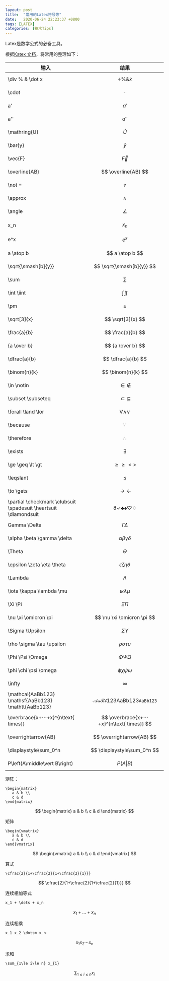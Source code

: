 ```yaml
---
layout: post
title:  "常用的Latex符号等"
date:   2020-06-24 22:23:37 +0800
tags: [LATEX]
categories: [技术Tips]
---
```

Latex是数学公式的必备工具。


根据[Katex 文档](https://katex.org/docs/supported.html)，将常用的整理如下：

|输入|结果|
|-|---|
|\div \% \& \dot x|<span> $$ \div \% \& \dot x $$ </span>|
|\cdot|<span> $$ \cdot $$ </span>|
|a'|<span> $$ a' $$ </span>|
|a''|<span> $$ a'' $$ </span>|
|\mathring{U}|<span> $$ \mathring{U} $$ </span>|
|\bar{y}|<span> $$ \bar{y} $$ </span>|
|\vec{F}|<span> $$ \vec{F} $$ </span>|
|\overline{AB}|<span> $$ \overline{AB} $$ </span>|
|\not = |<span> $$ \not = $$ </span>|
|\approx|<span> $$ \approx $$ </span>|
|\angle|<span> $$ \angle $$ </span>|
|x_n|<span> $$ x_n $$ </span>|
|e^x|<span> $$ e^x $$ </span>|
|a \atop b|<span> $$ a \atop b $$ </span>|
|\sqrt{\smash[b]{y}}|<span> $$ \sqrt{\smash[b]{y}} $$ </span>|
|\sum|<span> $$ \sum $$ </span>|
|\int \iint|<span> $$ \int \iint $$ </span>|
|\pm|<span> $$ \pm $$ </span>|
|\sqrt[3]{x}|<span> $$ \sqrt[3]{x} $$ </span>|
|\frac{a}{b}|<span> $$ \frac{a}{b} $$ </span>|
|{a \over b}|<span> $$ {a \over b} $$ </span>|
|\dfrac{a}{b}|<span> $$ \dfrac{a}{b} $$ </span>|
|\binom{n}{k}|<span> $$ \binom{n}{k} $$ </span>|
|\in \notin|<span> $$ \in \notin $$ </span>|
|\subset \subseteq|<span> $$ \subset \subseteq $$ </span>|
|\forall \land \lor|<span> $$ \forall \land \lor $$ </span>|
|\because|<span> $$ \because $$ </span>|
|\therefore|<span> $$ \therefore $$ </span>|
|\exists|<span> $$ \exists $$ </span>|
|\ge \geq \lt \gt|<span> $$ \ge \geq \lt \gt $$ </span>|
|\leqslant|<span> $$ \leqslant $$ </span>|
|\to \gets|<span> $$ \to \gets $$ </span>|
|\partial \checkmark \clubsuit \spadesuit \heartsuit \diamondsuit|<span> $$ \partial \checkmark \clubsuit \spadesuit \heartsuit \diamondsuit $$ </span>|
|Gamma \Delta|<span> $$ \Gamma \Delta $$ </span>|
|\alpha \beta \gamma \delta|<span> $$ \alpha \beta \gamma \delta $$ </span>|
|\Theta|<span> $$ \Theta $$ </span>|
|\epsilon \zeta \eta \theta|<span> $$ \epsilon \zeta \eta \theta $$ </span>|
|\Lambda|<span> $$ \Lambda $$ </span>|
|\iota \kappa \lambda \mu|<span> $$ \iota \kappa \lambda \mu $$ </span>|
|\Xi \Pi|<span> $$ \Xi  \Pi $$ </span>|
|\nu \xi \omicron \pi|<span> $$ \nu \xi \omicron \pi $$ </span>|
|\Sigma \Upsilon|<span> $$ \Sigma \Upsilon $$ </span>|
|\rho \sigma \tau \upsilon|<span> $$ \rho \sigma \tau \upsilon $$ </span>|
|\Phi \Psi \Omega|<span> $$ \Phi \Psi \Omega $$ </span>|
|\phi \chi \psi \omega|<span> $$ \phi \chi \psi \omega $$ </span>|
|\infty|<span> $$ \infty $$ </span>|
|\mathcal{AaBb123} \mathsf{AaBb123} \mathtt{AaBb123}|<span> $$ \mathcal{AaBb123} \mathsf{AaBb123} \mathtt{AaBb123} $$ </span>|
|\overbrace{x+⋯+x}^{n\text{ times}}|<span> $$ \overbrace{x+⋯+x}^{n\text{ times}} $$ </span>|
|\overrightarrow{AB}|<span> $$ \overrightarrow{AB} $$ </span>|
|\displaystyle\sum_0^n|<span> $$ \displaystyle\sum_0^n $$ </span>|
|P\left(A\middle\vert B\right)|<span> $$ P\left(A\middle\vert B\right) $$ </span>|


矩阵：

```
\begin{matrix}
   a & b \\
   c & d
\end{matrix}
```

$$
\begin{matrix}
   a & b \\
   c & d
\end{matrix}
$$


矩阵

```
\begin{vmatrix}
   a & b \\
   c & d
\end{vmatrix}
```

$$
\begin{vmatrix}
   a & b \\
   c & d
\end{vmatrix}
$$



算式

```
\cfrac{2}{1+\cfrac{2}{1+\cfrac{2}{1}}}
```


$$
\cfrac{2}{1+\cfrac{2}{1+\cfrac{2}{1}}}
$$


连续相加等式

```
x_1 + \dots + x_n
```



$$
x_1 + \dots + x_n
$$



连续相乘

```
x_1 x_2 \dotsm x_n
```


$$
x_1 x_2 \dotsm x_n
$$


求和

```
\sum_{1\le i\le n} x_{i}
```


$$
\sum_{1\le i\le n} x_{i}
$$


